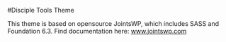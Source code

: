 #Disciple Tools Theme

This theme is based on opensource JointsWP, which includes SASS and Foundation 6.3.
Find documentation here: www.jointswp.com  
